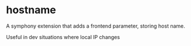 # hostname

A symphony extension that adds a frontend parameter, storing host name.

Useful in dev situations where local IP changes
